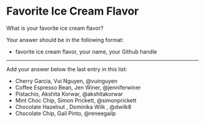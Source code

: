 # Favorite Ice Cream Flavor

What is your favorite ice cream flavor?

Your answer should be in the following format:

- favorite ice cream flavor, your name, your Github handle

-----------------------------------------
Add your answer below the last entry in this list:

- Cherry Garcia, Vui Nguyen, @vuinguyen
- Coffee Espresso Bean, Jen Winer, @jenniferwiner
- Pistachio, Akshita Korwar, @akshitakorwar
- Mint Choc Chip, Simon Prickett, @simonprickett
- Chocolate Hazelnut , Dominika Wilk , @dwilk8
- Chocolate Chip, Gail Pinto, @reneegailp
